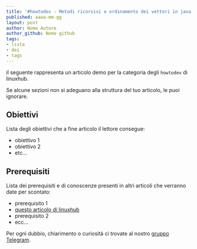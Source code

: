 ```yaml
---
title: '#howtodev - Metodi ricorsivi e ordinamento dei vettori in java' 
published: aaaa-mm-gg 
layout: post 
author: Nome Autore
author_github: Nome github 
tags: 
- lista 
- dei 
- tags 
---
```




il seguente rappresenta un articolo demo per la categoria degli `howtodev` di linuxhub. 

Se alcune sezioni non si adeguano alla struttura del tuo articolo, le puoi ignorare.



## Obiettivi

Lista degli obiettivi che a fine articolo il lettore consegue:

- obiettivo 1
- obiettivo 2
- etc...



## Prerequisiti 

Lista dei prerequisiti e di conoscenze presenti in altri articoli che verranno date per scontato: 

- prerequisito 1
- [questo articolo di linuxhub](https://linuxhub.it/)
- prerequisito 2
- ecc...



 



Per ogni dubbio, chiarimento o curiosità ci trovate al nostro [gruppo Telegram](https://t.me/linuxpeople).